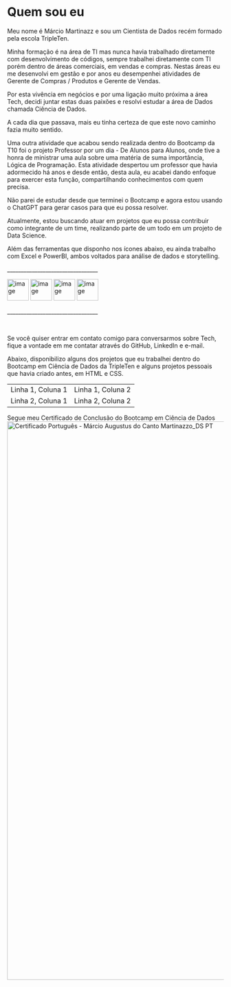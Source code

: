 # Quem sou eu
Meu nome é Márcio Martinazz e sou um Cientista de Dados recém formado pela escola TripleTen.

Minha formação é na área de TI mas nunca havia trabalhado diretamente com desenvolvimento de códigos, sempre trabalhei diretamente com TI porém dentro de áreas comerciais,
em vendas e compras.
Nestas áreas eu me desenvolvi em gestão e por anos eu desempenhei atividades de Gerente de Compras / Produtos e Gerente de Vendas.

Por esta vivência em negócios e por uma ligação muito próxima a área Tech, decidi juntar estas duas paixões e resolvi estudar a área de Dados chamada Ciência de Dados.

A cada dia que passava, mais eu tinha certeza de que este novo caminho fazia muito sentido.

Uma outra atividade que acabou sendo realizada dentro do Bootcamp da T10 foi o projeto Professor por um dia - De Alunos para Alunos, onde tive a honra de ministrar 
uma aula sobre uma matéria de suma importância, Lógica de Programação. 
Esta atividade despertou um professor que havia adormecido há anos e desde então, desta aula, eu acabei dando enfoque para exercer esta função,
compartilhando conhecimentos com quem precisa.

Não parei de estudar desde que terminei o Bootcamp e agora estou usando o ChatGPT para gerar casos para que eu possa resolver.

Atualmente, estou buscando atuar em projetos que eu possa contribuir como integrante de um time, realizando parte de um todo em um projeto de Data Science.

Além das ferramentas que disponho nos ícones abaixo, eu ainda trabalho com Excel e PowerBI, ambos voltados para análise de dados e storytelling.
</br>
<p>_________________________________</p>
<img width="50" height="50" alt="image" src="https://github.com/user-attachments/assets/d64974a7-7ed7-4e94-9bc4-9c089af427d3" />
<img width="50" height="50" alt="image" src="https://github.com/user-attachments/assets/c9653ff0-be1d-4b7e-bfdf-c87fa0f88b01" />
<img width="50" height="50" alt="image" src="https://github.com/user-attachments/assets/14ad61d1-65ee-4011-8e7c-17793d03e3b1" />
<img width="50" height="50" alt="image" src="https://github.com/user-attachments/assets/0aaef939-3ed6-4e3e-9960-30cbe36ac2ea" />
<p>_________________________________</p>
</br>

Se você quiser entrar em contato comigo para conversarmos sobre Tech, fique a vontade em me contatar através do GitHub, LinkedIn e e-mail.

Abaixo, disponibilizo alguns dos projetos que eu trabalhei dentro do Bootcamp em Ciência de Dados da TripleTen e alguns projetos pessoais que havia criado antes, em HTML e CSS.

<table>
  <tr>
    <td>Linha 1, Coluna 1</td>
    <td>Linha 1, Coluna 2</td>
  </tr>
  <tr>
    <td>Linha 2, Coluna 1</td>
    <td>Linha 2, Coluna 2</td>
  </tr>
</table>

Segue meu Certificado de Conclusão do Bootcamp em Ciência de Dados
<img width="1670" height="1298" alt="Certificado Português - Márcio Augustus do Canto Martinazzo_DS PT" src="https://github.com/user-attachments/assets/59733607-9c74-44e4-88fd-b4f63d318d56" />
